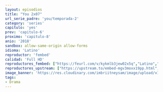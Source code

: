 ```yaml
---
layout: episodios
title: "You 2x07"
url_serie_padre: 'you/temporada-2'
category: 'series'
capitulo: 'yes'
prev: 'capitulo-6'
proximo: 'capitulo-8'
anio: '2018'
sandbox: allow-same-origin allow-forms
idioma: 'Latino'
reproductor: 'fembed'
calidad: 'Full HD'
reproductores_fembed: ["https://feurl.com/v/kykmlb3jew02x5q","Latino","https://myurlshort.live/v/14lewfjn1gr0y74","Latino","https://feurl.com/v/5878gadn4ynggwg","Latino","https://mstream.space/n1k1ttbald0t","Latino","https://mstream.space/g6mcpdnakh4z","Latino"]
reproductores_upstream: ["https://upstream.to/embed-mgv3moxx19pp.html","Latino"]
image_banner: 'https://res.cloudinary.com/imbriitneysam/image/upload/v1546465939/you-banner-min.jpg'
tags:
- Drama
---
```












